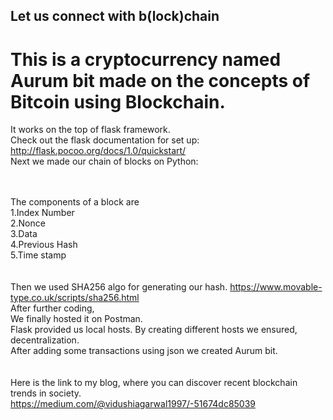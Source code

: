 ## Let us connect with b(lock)chain
# This is a cryptocurrency named  Aurum bit made on the concepts of  Bitcoin using Blockchain.
It works on the top of flask framework.<br>
Check out the flask documentation for set up: http://flask.pocoo.org/docs/1.0/quickstart/ <br>
Next we made our chain of blocks on Python:<br>
<br><br>

The components of a block are <br>
1.Index Number<br>
2.Nonce<br>
3.Data<br>
4.Previous Hash<br>
5.Time stamp<br>
<br><br>
Then we used SHA256 algo for generating our hash. https://www.movable-type.co.uk/scripts/sha256.html<br>
After further coding,<br>
We finally hosted it on Postman.<br>
Flask provided us local hosts. By creating different hosts we ensured, decentralization.<br>
After adding some transactions using json we created Aurum bit.<br><br><br>
Here is the link to my blog, where you can discover recent blockchain trends in society.<br> https://medium.com/@vidushiagarwal1997/-51674dc85039 
